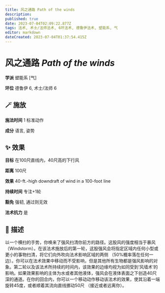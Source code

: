 ```yaml
---
title: 风之通路 Path of the winds
description: 
published: true
date: 2023-07-04T02:09:22.877Z
tags: 法术, 术士/法师法术, 6环法术, 德鲁伊法术, 塑能系, 气
editor: markdown
dateCreated: 2023-07-04T01:37:54.415Z
---
```


# **风之通路** *Path of the winds*

**学派** 塑能系 \[气\] 

**环位** 德鲁伊 6, 术士/法师 6

## 🪄 施放

**施法时间** 1 标准动作

**成分** 语言, 姿势

## ✨ 效果 

**目标** 在100尺直线内，40尺高的下行风 

**距离** 100尺 

**效果** 40-ft.-high downdraft of wind in a 100-foot line 

**持续时间** 专注+1轮 

**豁免** 强韧, 通过则无效

**法术抗力** 是

## 📖 描述

以一个横扫的手势，你唤来了强风扫清你前方的路径。这股风的强度相当于暴风 （Windstorm）。在该法术施放后的第一轮，这股强风会将指定区域内任何小型或更小的事物扫清，将它们向外吹向法术影响区域的两侧 （50%概率落在任何一边）。你可以在法术效果中移动而不受影响，但是其他所有生物都是强风影响的对象。第二轮以及该法术所持续的时间内，该效果的边缘均视为如同受到‘风墙术’的影响。如果效果影响的主体为水或者其他液体，强风会在液体表面之下创造40尺深的通道。在你的回合内，你可以一个移动动作移动该法术的效果，使其沿着一端旋转45度，或者顺着其流向直线挪动50尺 （接近或者远离你）。
    